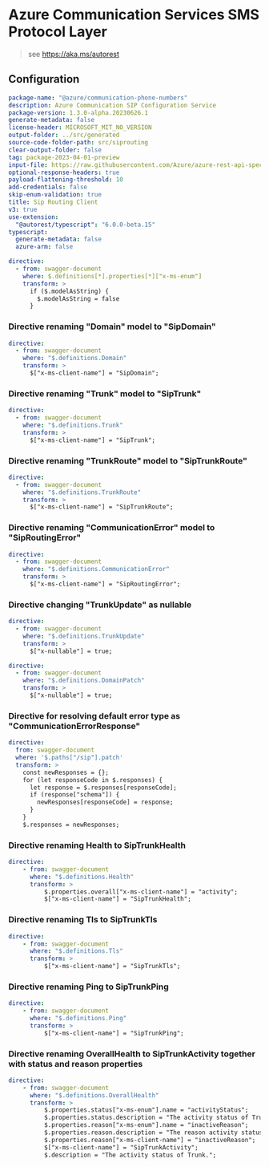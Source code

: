 # Azure Communication Services SMS Protocol Layer

> see https://aka.ms/autorest

## Configuration

```yaml
package-name: "@azure/communication-phone-numbers"
description: Azure Communication SIP Configuration Service
package-version: 1.3.0-alpha.20230626.1
generate-metadata: false
license-header: MICROSOFT_MIT_NO_VERSION
output-folder: ../src/generated
source-code-folder-path: src/siprouting
clear-output-folder: false
tag: package-2023-04-01-preview
input-file: https://raw.githubusercontent.com/Azure/azure-rest-api-specs/main/specification/communication/data-plane/SipRouting/preview/2023-04-01-preview/communicationservicessiprouting.json
optional-response-headers: true
payload-flattening-threshold: 10
add-credentials: false
skip-enum-validation: true
title: Sip Routing Client
v3: true
use-extension:
  "@autorest/typescript": "6.0.0-beta.15"
typescript:
  generate-metadata: false
  azure-arm: false
```

```yaml
directive:
  - from: swagger-document
    where: $.definitions[*].properties[*]["x-ms-enum"]
    transform: >
      if ($.modelAsString) {
        $.modelAsString = false
      }
```

### Directive renaming "Domain" model to "SipDomain"

```yaml
directive:
  - from: swagger-document
    where: "$.definitions.Domain"
    transform: >
      $["x-ms-client-name"] = "SipDomain";
```

### Directive renaming "Trunk" model to "SipTrunk"

```yaml
directive:
  - from: swagger-document
    where: "$.definitions.Trunk"
    transform: >
      $["x-ms-client-name"] = "SipTrunk";
```

### Directive renaming "TrunkRoute" model to "SipTrunkRoute"

```yaml
directive:
  - from: swagger-document
    where: "$.definitions.TrunkRoute"
    transform: >
      $["x-ms-client-name"] = "SipTrunkRoute";
```

### Directive renaming "CommunicationError" model to "SipRoutingError"

```yaml
directive:
  - from: swagger-document
    where: "$.definitions.CommunicationError"
    transform: >
      $["x-ms-client-name"] = "SipRoutingError";
```

### Directive changing "TrunkUpdate" as nullable

```yaml
directive:
  - from: swagger-document
    where: "$.definitions.TrunkUpdate"
    transform: >
      $["x-nullable"] = true;
```

```yaml
directive:
  - from: swagger-document
    where: "$.definitions.DomainPatch"
    transform: >
      $["x-nullable"] = true;
```

### Directive for resolving default error type as "CommunicationErrorResponse"
```yaml
directive:
  from: swagger-document
  where: '$.paths["/sip"].patch'
  transform: >
    const newResponses = {};
    for (let responseCode in $.responses) {
      let response = $.responses[responseCode];
      if (response["schema"]) {
        newResponses[responseCode] = response;
      }
    }
    $.responses = newResponses;
```

### Directive renaming Health to SipTrunkHealth
```yaml
directive:
    - from: swagger-document
      where: "$.definitions.Health"
      transform: >
          $.properties.overall["x-ms-client-name"] = "activity";
          $["x-ms-client-name"] = "SipTrunkHealth";
```

### Directive renaming Tls to SipTrunkTls
```yaml
directive:
    - from: swagger-document
      where: "$.definitions.Tls"
      transform: >
          $["x-ms-client-name"] = "SipTrunkTls";
```

### Directive renaming Ping to SipTrunkPing
```yaml
directive:
    - from: swagger-document
      where: "$.definitions.Ping"
      transform: >
          $["x-ms-client-name"] = "SipTrunkPing";
```

### Directive renaming OverallHealth to SipTrunkActivity together with status and reason properties
```yaml
directive:
    - from: swagger-document
      where: "$.definitions.OverallHealth"
      transform: >
          $.properties.status["x-ms-enum"].name = "activityStatus";
          $.properties.status.description = "The activity status of Trunk.";
          $.properties.reason["x-ms-enum"].name = "inactiveReason";
          $.properties.reason.description = "The reason activity status of Trunk is inactive.";
          $.properties.reason["x-ms-client-name"] = "inactiveReason";
          $["x-ms-client-name"] = "SipTrunkActivity";
          $.description = "The activity status of Trunk.";
```
